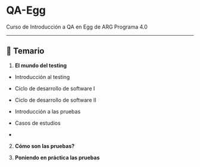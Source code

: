 # QA-Egg


Curso de Introducción a QA en Egg de ARG Programa 4.0

---

## :book: Temario

1. **El mundo del testing**

- Introducción al testing

- Ciclo de desarrollo de software I

- Ciclo de desarrollo de software II

- Introducción a las pruebas

- Casos de estudios

- 

2. **Cómo son las pruebas?**

3. **Poniendo en práctica las pruebas**
